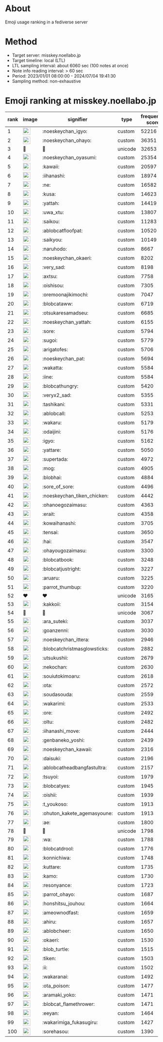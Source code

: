 # About
Emoji usage ranking in a fediverse server

# Method
- Target server: misskey.noellabo.jp
- Target timeline: local (LTL)
- LTL sampling interval: about 6060 sec (100 notes at once)
- Note info reading interval: > 60 sec
- Period: 2023/01/01 08:00:00 - 2024/07/04 19:41:30 
- Sampling method: non-exhaustive

# Emoji ranking at misskey.noellabo.jp

|rank|image|signifier|type|frequency score|
|----|----|----|----|----|
|1|<img height="24" src="https://misskey.noellabo.jp/emoji/noeskeychan_igyo.webp">|:noeskeychan_igyo:|custom|52216|
|2|<img height="24" src="https://misskey.noellabo.jp/emoji/noeskeychan_ohayo.webp">|:noeskeychan_ohayo:|custom|36351|
|3|🎉|🎉|unicode|32653|
|4|<img height="24" src="https://misskey.noellabo.jp/emoji/noeskeychan_oyasumi.webp">|:noeskeychan_oyasumi:|custom|25354|
|5|<img height="24" src="https://misskey.noellabo.jp/emoji/kawaii.webp">|:kawaii:|custom|20597|
|6|<img height="24" src="https://misskey.noellabo.jp/emoji/iihanashi.webp">|:iihanashi:|custom|18974|
|7|<img height="24" src="https://misskey.noellabo.jp/emoji/ne.webp">|:ne:|custom|16582|
|8|<img height="24" src="https://misskey.noellabo.jp/emoji/kusa.webp">|:kusa:|custom|14623|
|9|<img height="24" src="https://misskey.noellabo.jp/emoji/yattah.webp">|:yattah:|custom|14419|
|10|<img height="24" src="https://misskey.noellabo.jp/emoji/uwa_xtu.webp">|:uwa_xtu:|custom|13807|
|11|<img height="24" src="https://misskey.noellabo.jp/emoji/saikou.webp">|:saikou:|custom|11283|
|12|<img height="24" src="https://misskey.noellabo.jp/emoji/ablobcatfloofpat.webp">|:ablobcatfloofpat:|custom|10520|
|13|<img height="24" src="https://misskey.noellabo.jp/emoji/saikyou.webp">|:saikyou:|custom|10149|
|14|<img height="24" src="https://misskey.noellabo.jp/emoji/naruhodo.webp">|:naruhodo:|custom|8667|
|15|<img height="24" src="https://misskey.noellabo.jp/emoji/noeskeychan_okaeri.webp">|:noeskeychan_okaeri:|custom|8202|
|16|<img height="24" src="https://misskey.noellabo.jp/emoji/very_sad.webp">|:very_sad:|custom|8198|
|17|<img height="24" src="https://misskey.noellabo.jp/emoji/axtsu.webp">|:axtsu:|custom|7758|
|18|<img height="24" src="https://misskey.noellabo.jp/emoji/oishisou.webp">|:oishisou:|custom|7305|
|19|<img height="24" src="https://misskey.noellabo.jp/emoji/oremoonajikimochi.webp">|:oremoonajikimochi:|custom|7047|
|20|<img height="24" src="https://misskey.noellabo.jp/emoji/blobcataww.webp">|:blobcataww:|custom|6719|
|21|<img height="24" src="https://misskey.noellabo.jp/emoji/otsukaresamadseu.webp">|:otsukaresamadseu:|custom|6685|
|22|<img height="24" src="https://misskey.noellabo.jp/emoji/noeskeychan_yattah.webp">|:noeskeychan_yattah:|custom|6155|
|23|<img height="24" src="https://misskey.noellabo.jp/emoji/sore.webp">|:sore:|custom|5794|
|24|<img height="24" src="https://misskey.noellabo.jp/emoji/sugoi.webp">|:sugoi:|custom|5779|
|25|<img height="24" src="https://misskey.noellabo.jp/emoji/arigatofes.webp">|:arigatofes:|custom|5706|
|26|<img height="24" src="https://misskey.noellabo.jp/emoji/noeskeychan_pat.webp">|:noeskeychan_pat:|custom|5694|
|27|<img height="24" src="https://misskey.noellabo.jp/emoji/wakatta.webp">|:wakatta:|custom|5584|
|28|<img height="24" src="https://misskey.noellabo.jp/emoji/iine.webp">|:iine:|custom|5584|
|29|<img height="24" src="https://misskey.noellabo.jp/emoji/blobcathungry.webp">|:blobcathungry:|custom|5420|
|30|<img height="24" src="https://misskey.noellabo.jp/emoji/veryx2_sad.webp">|:veryx2_sad:|custom|5355|
|31|<img height="24" src="https://misskey.noellabo.jp/emoji/tashikani.webp">|:tashikani:|custom|5331|
|32|<img height="24" src="https://misskey.noellabo.jp/emoji/ablobcall.webp">|:ablobcall:|custom|5253|
|33|<img height="24" src="https://misskey.noellabo.jp/emoji/wakaru.webp">|:wakaru:|custom|5179|
|34|<img height="24" src="https://misskey.noellabo.jp/emoji/odaijini.webp">|:odaijini:|custom|5176|
|35|<img height="24" src="https://misskey.noellabo.jp/emoji/igyo.webp">|:igyo:|custom|5162|
|36|<img height="24" src="https://misskey.noellabo.jp/emoji/yattare.webp">|:yattare:|custom|5050|
|37|<img height="24" src="https://misskey.noellabo.jp/emoji/supertada.webp">|:supertada:|custom|4972|
|38|<img height="24" src="https://misskey.noellabo.jp/emoji/mog.webp">|:mog:|custom|4905|
|39|<img height="24" src="https://misskey.noellabo.jp/emoji/blobhai.webp">|:blobhai:|custom|4884|
|40|<img height="24" src="https://misskey.noellabo.jp/emoji/sore_of_sore.webp">|:sore_of_sore:|custom|4496|
|41|<img height="24" src="https://misskey.noellabo.jp/emoji/noeskeychan_tiken_chicken.webp">|:noeskeychan_tiken_chicken:|custom|4442|
|42|<img height="24" src="https://misskey.noellabo.jp/emoji/ohanoegozaimasu.webp">|:ohanoegozaimasu:|custom|4363|
|43|<img height="24" src="https://misskey.noellabo.jp/emoji/erait.webp">|:erait:|custom|4358|
|44|<img height="24" src="https://misskey.noellabo.jp/emoji/kowaihanashi.webp">|:kowaihanashi:|custom|3705|
|45|<img height="24" src="https://misskey.noellabo.jp/emoji/tensai.webp">|:tensai:|custom|3650|
|46|<img height="24" src="https://misskey.noellabo.jp/emoji/hai.webp">|:hai:|custom|3547|
|47|<img height="24" src="https://misskey.noellabo.jp/emoji/ohayougozaimasu.webp">|:ohayougozaimasu:|custom|3300|
|48|<img height="24" src="https://misskey.noellabo.jp/emoji/blobcatbook.webp">|:blobcatbook:|custom|3248|
|49|<img height="24" src="https://misskey.noellabo.jp/emoji/blobcatjustright.webp">|:blobcatjustright:|custom|3227|
|50|<img height="24" src="https://misskey.noellabo.jp/emoji/aruaru.webp">|:aruaru:|custom|3225|
|51|<img height="24" src="https://misskey.noellabo.jp/emoji/parrot_thumbup.webp">|:parrot_thumbup:|custom|3220|
|52|❤|❤|unicode|3165|
|53|<img height="24" src="https://misskey.noellabo.jp/emoji/kakkoii.webp">|:kakkoii:|custom|3154|
|54|🍗|🍗|unicode|3067|
|55|<img height="24" src="https://misskey.noellabo.jp/emoji/ara_suteki.webp">|:ara_suteki:|custom|3037|
|56|<img height="24" src="https://misskey.noellabo.jp/emoji/goanzenni.webp">|:goanzenni:|custom|3030|
|57|<img height="24" src="https://misskey.noellabo.jp/emoji/noeskeychan_ittera.webp">|:noeskeychan_ittera:|custom|2946|
|58|<img height="24" src="https://misskey.noellabo.jp/emoji/blobcatchristmasglowsticks.webp">|:blobcatchristmasglowsticks:|custom|2882|
|59|<img height="24" src="https://misskey.noellabo.jp/emoji/utsukushii.webp">|:utsukushii:|custom|2679|
|60|<img height="24" src="https://misskey.noellabo.jp/emoji/nekochan.webp">|:nekochan:|custom|2630|
|61|<img height="24" src="https://misskey.noellabo.jp/emoji/souiutokimoaru.webp">|:souiutokimoaru:|custom|2618|
|62|<img height="24" src="https://misskey.noellabo.jp/emoji/ota.webp">|:ota:|custom|2572|
|63|<img height="24" src="https://misskey.noellabo.jp/emoji/soudasouda.webp">|:soudasouda:|custom|2559|
|64|<img height="24" src="https://misskey.noellabo.jp/emoji/wakarimi.webp">|:wakarimi:|custom|2533|
|65|<img height="24" src="https://misskey.noellabo.jp/emoji/ore.webp">|:ore:|custom|2492|
|66|<img height="24" src="https://misskey.noellabo.jp/emoji/oltu.webp">|:oltu:|custom|2482|
|67|<img height="24" src="https://misskey.noellabo.jp/emoji/iihanashi_move.webp">|:iihanashi_move:|custom|2444|
|68|<img height="24" src="https://misskey.noellabo.jp/emoji/genbaneko_yoshi.webp">|:genbaneko_yoshi:|custom|2439|
|69|<img height="24" src="https://misskey.noellabo.jp/emoji/noeskeychan_kawaii.webp">|:noeskeychan_kawaii:|custom|2316|
|70|<img height="24" src="https://misskey.noellabo.jp/emoji/daisuki.webp">|:daisuki:|custom|2196|
|71|<img height="24" src="https://misskey.noellabo.jp/emoji/ablobcatheadbangfastultra.webp">|:ablobcatheadbangfastultra:|custom|2157|
|72|<img height="24" src="https://misskey.noellabo.jp/emoji/tsuyoi.webp">|:tsuyoi:|custom|1979|
|73|<img height="24" src="https://misskey.noellabo.jp/emoji/blobcatyes.webp">|:blobcatyes:|custom|1945|
|74|<img height="24" src="https://misskey.noellabo.jp/emoji/oishii.webp">|:oishii:|custom|1939|
|75|<img height="24" src="https://misskey.noellabo.jp/emoji/t_youkoso.webp">|:t_youkoso:|custom|1913|
|76|<img height="24" src="https://misskey.noellabo.jp/emoji/ohuton_kakete_agemasyoune.webp">|:ohuton_kakete_agemasyoune:|custom|1913|
|77|<img height="24" src="https://misskey.noellabo.jp/emoji/ae.webp">|:ae:|custom|1800|
|78|👀|👀|unicode|1798|
|79|<img height="24" src="https://misskey.noellabo.jp/emoji/wa.webp">|:wa:|custom|1788|
|80|<img height="24" src="https://misskey.noellabo.jp/emoji/blobcatdrool.webp">|:blobcatdrool:|custom|1776|
|81|<img height="24" src="https://misskey.noellabo.jp/emoji/konnichiwa.webp">|:konnichiwa:|custom|1748|
|82|<img height="24" src="https://misskey.noellabo.jp/emoji/kuttare.webp">|:kuttare:|custom|1735|
|83|<img height="24" src="https://misskey.noellabo.jp/emoji/kamo.webp">|:kamo:|custom|1730|
|84|<img height="24" src="https://misskey.noellabo.jp/emoji/resonyance.webp">|:resonyance:|custom|1723|
|85|<img height="24" src="https://misskey.noellabo.jp/emoji/parrot_ohayo.webp">|:parrot_ohayo:|custom|1687|
|86|<img height="24" src="https://misskey.noellabo.jp/emoji/honshitsu_jouhou.webp">|:honshitsu_jouhou:|custom|1664|
|87|<img height="24" src="https://misskey.noellabo.jp/emoji/ameownodfast.webp">|:ameownodfast:|custom|1659|
|88|<img height="24" src="https://misskey.noellabo.jp/emoji/ahiru.webp">|:ahiru:|custom|1657|
|89|<img height="24" src="https://misskey.noellabo.jp/emoji/ablobcheer.webp">|:ablobcheer:|custom|1650|
|90|<img height="24" src="https://misskey.noellabo.jp/emoji/okaeri.webp">|:okaeri:|custom|1530|
|91|<img height="24" src="https://misskey.noellabo.jp/emoji/blob_turtle.webp">|:blob_turtle:|custom|1515|
|92|<img height="24" src="https://misskey.noellabo.jp/emoji/tiken.webp">|:tiken:|custom|1503|
|93|<img height="24" src="https://misskey.noellabo.jp/emoji/ii.webp">|:ii:|custom|1502|
|94|<img height="24" src="https://misskey.noellabo.jp/emoji/wakaranai.webp">|:wakaranai:|custom|1492|
|95|<img height="24" src="https://misskey.noellabo.jp/emoji/ota_poison.webp">|:ota_poison:|custom|1477|
|96|<img height="24" src="https://misskey.noellabo.jp/emoji/aramaki_yoko.webp">|:aramaki_yoko:|custom|1471|
|97|<img height="24" src="https://misskey.noellabo.jp/emoji/blobcat_flamethrower.webp">|:blobcat_flamethrower:|custom|1471|
|98|<img height="24" src="https://misskey.noellabo.jp/emoji/eeyan.webp">|:eeyan:|custom|1464|
|99|<img height="24" src="https://misskey.noellabo.jp/emoji/wakarimiga_fukasugiru.webp">|:wakarimiga_fukasugiru:|custom|1427|
|100|<img height="24" src="https://misskey.noellabo.jp/emoji/sorehasou.webp">|:sorehasou:|custom|1390|
